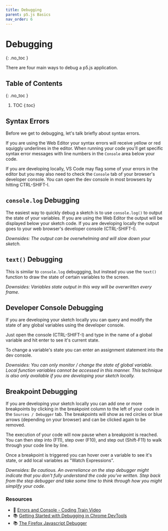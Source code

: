 ```yaml
---
title: Debugging
parent: p5.js Basics
nav_order: 6
---
```


<!-- prettier-ignore-start -->

# Debugging
{: .no_toc }

There are four main ways to debug a p5.js application.

## Table of Contents
{: .no_toc }

1. TOC
{:toc}

<!-- prettier-ignore-end -->

## Syntax Errors

Before we get to debugging, let's talk briefly about syntax errors.

If you are using the Web Editor your syntax errors will receive yellow or red squiggly underlines in the editor. When running your code you'll get specific syntax error messages with line numbers in the `Console` area below your code.

If you are developing locally, VS Code may flag some of your errors in the editor but you may also need to check the `Console` tab of your browser's developer console. You can open the dev console in most browsers by hitting CTRL-SHIFT-I. 

## `console.log` Debugging

The easiest way to quickly debug a sketch is to use `console.log()` to output the state of your variables. If you are using the Web Editor the output will be displayed below your sketch code. If you are developing locally the output goes to your web browser's developer console (CTRL-SHIFT-I). 

_Downsides: The output can be overwhelming and will slow down your sketch._

## `text()` Debugging

This is similar to `console.log` debuggging, but instead you use the `text()` function to draw the state of certain variables to the screen.

_Downsides: Variables state output in this way will be overwritten every frame._

## Developer Console Debugging

If you are developing your sketch locally you can query and modify the state of any global variables using the developer console.

Just open the console (CTRL-SHIFT-I) and type in the name of a global variable and hit enter to see it's current state. 

To change a variable's state you can enter an assignment statement into the dev console.

_Downsides: You can only monitor / change the state of global variable. Local function variables cannot be accessed in this manner. This technique is also only available if you are developing your sketch locally._

## Breakpoint Debugging

If you are developing your sketch locally you can add one or more breakpoints by clicking in the breakpoint column to the left of your code in the `Sources / Debugger` tab. The breakpoints will show as red circles or blue arrows (depending on your browser) and can be clicked again to be removed.

The execution of your code will now pause when a breakpoint is reached. You can then step into (F11), step over (F10), and step out (Shift-F11) to walk through your code line by line. 

Once a breakpoint is triggered you can hover over a variable to see it's state, or add local variables as "Watch Expressions". 

_Downsides: Be cautious. An overreliance on the step debugger might indicate that you don't fully understand the code you've written. Step back from the step debugger and take some time to think through how you might simplify your code._

### Resources

- 🚂 [Errors and Console - Coding Train Video](https://www.youtube.com/watch?v=LuGsp5KeJMM)
- 📚 [Getting Started with Debugging in Chrome DevTools](https://developers.google.com/web/tools/chrome-devtools/javascript)
- 📚 [The Firefox Javascript Debugger](https://developer.mozilla.org/en-US/docs/Learn/Common_questions/What_are_browser_developer_tools#the_javascript_debugger)